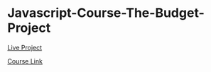 # Javascript-Course-The-Budget-Project

<a href="https://isihaaaa.github.io/Javascript-Course-The-Budget-Project/">Live Project</a>

<a href="https://www.udemy.com/the-complete-javascript-course/">Course Link</a>

